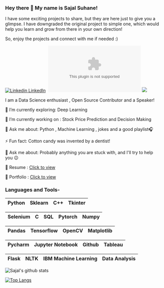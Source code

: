 

### Hey there 👋 My name is Sajal Suhane! 

I have some exciting projects to share, but they are here just to give you a glimpse. I have downgraded the original project to simple one, which would help you learn and grow from there in your own direction! 

So, enjoy the projects and connect with me if needed :)

[![Linkedin](https://i.stack.imgur.com/gVE0j.png) LinkedIn](https://www.linkedin.com/in/sajalsuhane/)&nbsp; [![Twitter](https://img.shields.io/twitter/url/https/twitter.com)](https://twitter.com/SajalSuhane1998) ![](https://Visitor-badge.glitch.me/badge?page_id=sajalsuahne.profileviews-badge)

<!--
**sajalsuhane/sajalsuhane** is a ✨ _special_ ✨ repository because its `README.md` (this file) appears on your GitHub profile.

Here are some ideas to get you started:

- 🔭 I’m currently working on ...
- 🌱 I’m currently learning ...
- 👯 I’m looking to collaborate on ...
- 🤔 I’m looking for help with ...
- 💬 Ask me about ...
- 📫 How to reach me: ...
- 😄 Pronouns: ...
- ⚡ Fun fact: ...

-->

I am a Data Science enthusiast , Open Source Contributor and a Speaker! 
 

🌱 I’m currently exploring: Deep Learning

🔭 I’m currently working on : Stock Price Prediction and Decision Making

💬 Ask me about: Python , Machine Learning , jokes and a good playlist🎧

⚡ Fun fact: Cotton candy was invented by a dentist!

💬 Ask me about: Probably anything you are stuck with, and I'll try to help you 😉

📄 Resume : [Click to view](https://sajalsuhane.github.io/cv.html)

🤵 Portfolio : [Click to view](https://sajalsuhane.github.io/)

### Languages and Tools-


| Python | Sklearn | C++ | Tkinter |
| :---: | :---: | :---: | :---: | 

| Selenium | C | SQL | Pytorch | Numpy |
| :---: | :---: | :---: | :---: | :---: |

| Pandas | Tensorflow | OpenCV | Matplotlib |
| :---: | :---: | :---: | :---: | 

| Pycharm | Jupyter Notebook | Github | Tableau |
| :---: | :---: | :---: | :---: | 

| Flask | NLTK | IBM Machine Learning | Data Analysis |
| :---: | :---: | :---: | :---: | 


![Sajal's github stats](https://github-readme-stats.vercel.app/api?username=sajalsuhane&show_icons=true&theme=dark)

[![Top Langs](https://github-readme-stats.vercel.app/api/top-langs/?username=sajalsuhane&layout=compact&show_icons=true&theme=dark)](https://github.com/sajalsuhane/github-readme-stats)
